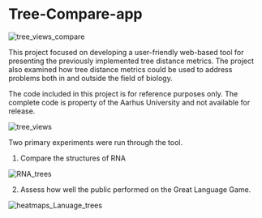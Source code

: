 # Tree-Compare-app


![tree_views_compare](https://user-images.githubusercontent.com/8816121/116958711-52b6b980-ac50-11eb-9663-c5dc4cc05b4e.JPG)

This project focused on developing a user-friendly web-based tool for presenting the previously implemented tree
distance metrics. The project also examined how tree distance metrics could be used to address problems both in and outside the field of biology.

The code included in this project is for reference purposes only. The complete code is property of the Aarhus University and not available for release. 





![tree_views](https://user-images.githubusercontent.com/8816121/116958551-e76ce780-ac4f-11eb-839f-95f9569fa8a8.JPG)


Two primary experiments were run through the tool.

1. Compare the structures of RNA 


![RNA_trees](https://user-images.githubusercontent.com/8816121/116959672-1a64aa80-ac53-11eb-9590-c7c95bdc6da7.JPG)
 


2. Assess how well the public performed on the Great Language Game.


![heatmaps_Lanuage_trees](https://user-images.githubusercontent.com/8816121/116959527-b3df8c80-ac52-11eb-83bc-e8185539e384.JPG)


